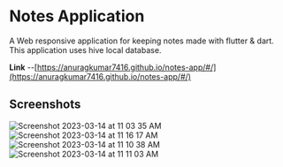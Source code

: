 # Notes Application

A Web responsive application for keeping notes made with flutter & dart.
This application uses hive local database.

**Link** --[https://anuragkumar7416.github.io/notes-app/#/](https://anuragkumar7416.github.io/notes-app/#/)

## Screenshots
![Screenshot 2023-03-14 at 11 03 35 AM](https://user-images.githubusercontent.com/77187473/224906495-d28bd3e3-eaea-45e0-84a8-2d28b80a8426.png)
![Screenshot 2023-03-14 at 11 16 17 AM](https://user-images.githubusercontent.com/77187473/224907695-61e1d2cd-c933-4672-9e98-3907f79095b8.png)
![Screenshot 2023-03-14 at 11 10 38 AM](https://user-images.githubusercontent.com/77187473/224907467-2132d044-bd2e-4b85-898e-a0de6e63b998.png)
![Screenshot 2023-03-14 at 11 11 03 AM](https://user-images.githubusercontent.com/77187473/224906944-162ba6dc-3cc9-4bd1-a5f7-68437b922511.png)
